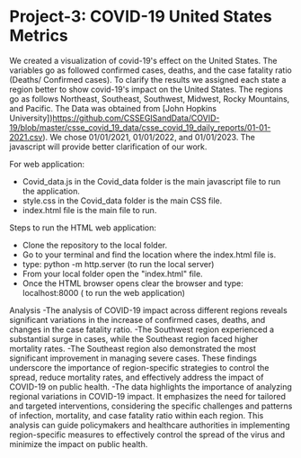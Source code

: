 # Project-3: COVID-19 United States Metrics

We created a visualization of covid-19's effect on the United States. The variables go as followed confirmed cases, deaths, 
and the case fatality ratio (Deaths/ Confirmed cases). To clarify the results we assigned each state a region 
better to show covid-19's impact on the United States. The regions go as follows Northeast, Southeast, Southwest, Midwest, Rocky Mountains, and Pacific. The Data was obtained from [John Hopkins University])https://github.com/CSSEGISandData/COVID-19/blob/master/csse_covid_19_data/csse_covid_19_daily_reports/01-01-2021.csv). We chose 01/01/2021, 01/01/2022, and 01/01/2023. The javascript will provide better clarification of our work.

For web application:
- Covid_data.js in the Covid_data folder is the main javascript file to run the application.
- style.css in the Covid_data folder is the main CSS file.
- index.html file is the main file to run.

Steps to run the HTML web application:

- Clone the repository to the local folder.
- Go to your terminal and find the location where the index.html file is. 
- type: python -m http.server (to run the local server)
- From your local folder open the "index.html" file.
- Once the HTML browser opens clear the browser and type: localhost:8000  ( to run the web application)

Analysis
-The analysis of COVID-19 impact across different regions reveals significant variations in the increase of confirmed cases, deaths, and changes in the case fatality ratio. 
-The Southwest region experienced a substantial surge in cases, while the Southeast region faced higher mortality rates.
-The Southeast region also demonstrated the most significant improvement in managing severe cases. These findings underscore the importance of region-specific strategies to control the spread, reduce mortality rates, and effectively address the impact of COVID-19 on public health.
-The data highlights the importance of analyzing regional variations in COVID-19 impact. It emphasizes the need for tailored and targeted interventions, considering the specific challenges and patterns of infection, mortality, and case fatality ratio within each region. This analysis can guide policymakers and healthcare authorities in implementing region-specific measures to effectively control the spread of the virus and minimize the impact on public health.
